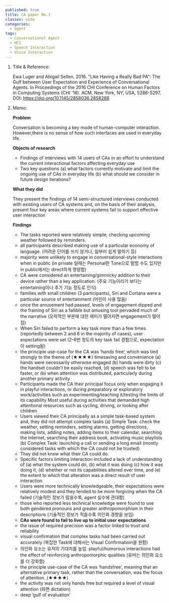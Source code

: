 ```yaml
---
published: true
title: CA paper No.1
classes: wide
categories:
  - agent
tags:
  - Conversational Agent
  - HCI
  - Speech Interaction
  - Voice Interaction
---
```


1. Title & Reference: 

   Ewa Luger and Abigail Sellen. 2016. "Like Having a Really Bad PA": The Gulf between User Expectation and
   Experience of Conversational Agents. In Proceedings of the 2016 CHI Conference on Human Factors in Computing Systems (CHI '16).
   ACM, New York, NY, USA, 5286-5297. DOI: https://doi.org/10.1145/2858036.2858288

2. Memo:

   **Problem**
   
      Conversation is becoming a key mode of human-computer interaction. However,there is no sense of how such interfaces are used in
       everyday life.       
      
   **Objects of research**
 
      *  Findings of interviews with 14 users of CAs in an effort to understand the current interactional factors affecting everyday use
      *  Two key questions
         (a) what factors currently motivate and limit the ongoing use of CAs in everyday life
         (b) what should we consider in future design iterations?
        
   **What they did**
   
      They present the findings of 14 semi-structured interviews conducted with existing users of CA systems and, 
      on the basis of their analysis, present four key areas where current systems fail to support effective user interaction   
   
   **Findings**
   
      *  The tasks reported were relatively simple; checking upcoming weather followed by reminders.
      *  all participants described making use of a particular economy of language. (어려운 단어를 쓰지 않거나, 일부러 쉽게 말하기 등) 
      *  majority were unlikely to engage in conversational-style interactions when in public 
         (in private 일때는 Personal한 Tone으로 말할 수도 있지만 in public에서는 direct하게 명령함) 
      *  CA were considered an entertaining/gimmicky addition to their device rather than a key application. 
         (주요 기능이라기 보다는 entertaining이나 추가 기능 정도로 인식)
      *  families with small children (3 participants), Siri and Cortana were a particular source of entertainment (어린이 사용 많음)
      *  once the amusement had passed, levels of engagement dipped and the framing of Siri as a fallible 
         but amusing tool pervaded much of the narrative (오락적인 부분에 대한 재미가 떨어지면 engagement가 떨어짐)
      *  When Siri failed to perform a key task more than a few times (reportedly between 2 and 6 in the majority of cases),
         user expectations were set (2-6번 정도의 key task fail 경험으로, expectation이 setting됨)
      *  the principle use-case for the CA was ‘hands free’, which was tied strongly to the theme of (★★★★)
         timesaving and convenience (a) hands were necessarily otherwise engaged (b) hands were dirty (c) the handset couldn’t be easily reached, 
         (d) speech was felt to be faster, or (b) when attention was distributed, particularly during another primary activity 
      *  Participants made the CA their principal focus only when engaging it in playful interactions, 
         or during preparatory or exploratory work/activities such as experimenting/teaching it/testing the limits of its capability
         Most useful during activities that demanded high attentional resources such as cycling, driving, or looking after children
      *  Users viewed their CA principally as a simple task-based system and, they did not attempt complex tasks 
         (a) Simple Task: check the weather, setting reminders, setting alarms, getting directions, making lists, adding notes, 
              adding items to their calendar, searching the Internet, searching their address book, activating music playlists
         (b) Complex Task: launching a call or sending a long email (mostly considered tasks with which the CA could not be trusted)
      *  They did not know what their CA could do. 
      *  Specific factors limiting interaction included a lack of understanding of 
          (a) what the system could do, (b) what it was doing (c) how it was doing it, (d) whether or not its capabilities altered 
              over time, and (e) the extent to which that alteration was a direct result of user interaction
      *  Users were more technically knowledgeable, their expectations were relatively modest and they tended to be more forgiving
         when the CA failed (기술적인 정보가 많을수록, agent 실수에 관대함) 
      *  those who reported less technical knowledge were found to use both gendered pronouns and greater anthropomorphism in 
         their descriptions (기술적인 정보가 적을수록 의인화 경향을 보임) 
      *  ****CAs were found to fail to live up to initial user expectations****
      *  the issue of required precision was a factor linked to trust and reliability
      *  visual confirmation that complex tasks had been carried out accurately (복잡한 Task에 대해서는 Visual Confirmatioin을 원함)
      *  의인화 요소는 유저의 기대치를 높임. playful/humorous interactions had the effect of reinforcing anthropomorphic qualities
         (유머는 의인화 요소를 더 강화함)
      *  the principle use-case of the CA was ‘handsfree’, meaning that an alternative primary task, rather than the conversation,
         was the focus of attention. (★★★★)
      *  the activity was not only hands free but required a level of visual attention (화면 dictation)
      *  deep ‘gulf of evaluation'
     
